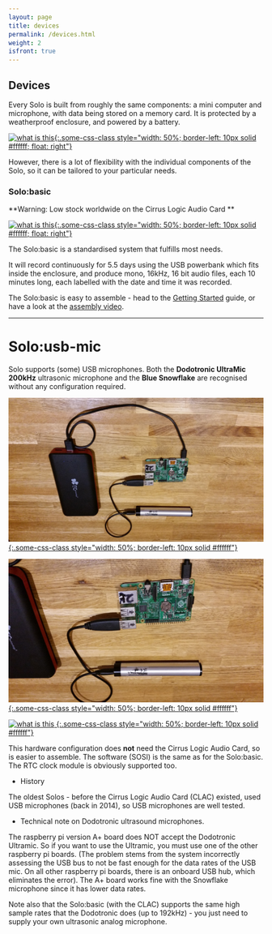 ```yaml
---
layout: page
title: devices
permalink: /devices.html
weight: 2
isfront: true
---
```


## Devices

Every Solo is built from roughly the same components: a mini computer and
microphone, with data being stored on a memory card. It is protected
by a weatherproof enclosure, and powered by a battery.

[![what is this](/img/solo-boxed.jpg "boxed Solo" ){:.some-css-class style="width: 50%; border-left: 10px solid #ffffff; float: right"}](/img/solo-boxed.jpg)<br>

However, there is a lot of flexibility with the individual components
of the Solo, so it can be tailored to your particular needs.

### Solo:basic

**Warning: Low stock worldwide on the Cirrus Logic Audio Card **

[![what is this](/img/solo-naked-powerbank-8x6.jpg "inside a Solo" ){:.some-css-class style="width: 50%; border-left: 10px solid #ffffff; float: right"}](/img/solo-naked-powerbank-8x6.jpg)

The Solo:basic is a standardised system that fulfills most needs.

It will record continuously for 5.5 days using the USB powerbank which
fits inside the enclosure, and produce mono, 16kHz, 16 bit audio files,
each 10 minutes long, each labelled with the date and time it was recorded.


The Solo:basic is easy to assemble - head to the
[Getting&nbsp;Started](/documentation/getting-started.html) guide, or
have a look at the [assembly video](https://youtu.be/2Fq05JlEKjw?t=122).

<hr>

# Solo:usb-mic

Solo supports (some) USB microphones.  Both the __Dodotronic
UltraMic 200kHz__ ultrasonic microphone and the __Blue Snowflake__ are
recognised without any configuration required.

[![what is this](/img/dodo1s.jpg "Solo:usb-mic with dodotronic 200kHz microphone" ){:.some-css-class style="width: 50%; border-left: 10px solid #ffffff"}](/img/dodo1s.jpg)<br>

[![what is this](/img/dodo2s.jpg "Solo:usb-mic with dodotronic 200kHz microphone" ){:.some-css-class style="width: 50%; border-left: 10px solid #ffffff"}](/img/dodo2s.jpg)<br>

[![what is this](/img/snowflake1s.jpg "Solo:usb-mic with Blue Snowflake microphone" ) {:.some-css-class style="width: 50%; border-left: 10px solid #ffffff"}](/img/snowflake1s.jpg)<br>


This hardware configuration does **not** need the Cirrus Logic Audio
Card, so is easier to assemble.  The software (SOSI) is the same as
for the Solo:basic.  The RTC clock module is obviously supported too.


* History

The oldest Solos - before the Cirrus Logic Audio Card (CLAC) existed,
used USB microphones (back in 2014), so USB microphones are well tested.


* Technical note on Dodotronic ultrasound microphones.

The raspberry pi version A+ board does NOT accept the Dodotronic
Ultramic.  So if you want to use the Ultramic, you must use one of the
other raspberry pi boards. (The problem stems from the system
incorrectly assessing the USB bus to not be fast enough for the data
rates of the USB mic. On all other raspberry pi boards, there is an
onboard USB hub, which eliminates the error).  The A+ board works fine
with the Snowflake microphone since it has lower data rates.

Note also that the Solo:basic (with the CLAC) supports the same high
sample rates that the Dodotronic does (up to 192kHz) - you just need
to supply your own ultrasonic analog microphone.
